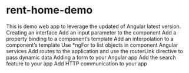 # rent-home-demo
This is demo web app to leverage the updated of Angular latest version. 
Creating an interface
Add an input parameter to the component
Add a property binding to a component’s template
Add an interpolation to a component’s template
Use *ngFor to list objects in component
Angular services
Add routes to the application and use the routerLink directive to pass dynamic data
Adding a form to your Angular app
Add the search feature to your app
Add HTTP communication to your app
